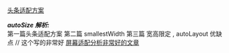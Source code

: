 [头条适配方案](https://mp.weixin.qq.com/s/d9QCoBP6kV9VSWvVldVVwA)

***autoSize 解析:***  
第一篇头条适配方案 第二篇 smallestWidth 第三篇 宽高限定 , autoLayout 优缺点   // 这个写的非常好
[屏幕适配分析非常好的文章](https://juejin.im/post/5b7a29736fb9a019d53e7ee2)